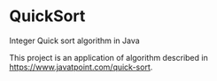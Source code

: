 # QuickSort
Integer Quick sort algorithm in Java

This project is an application of algorithm described in https://www.javatpoint.com/quick-sort.
